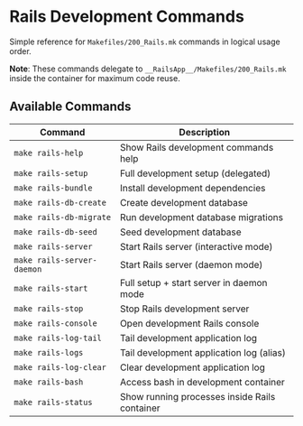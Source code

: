 # Rails Development Commands

Simple reference for `Makefiles/200_Rails.mk` commands in logical usage order.

**Note**: These commands delegate to `__RailsApp__/Makefiles/200_Rails.mk` inside the container for maximum code reuse.

## Available Commands

| Command                    | Description                                   |
| -------------------------- | --------------------------------------------- |
| `make rails-help`          | Show Rails development commands help          |
| `make rails-setup`         | Full development setup (delegated)            |
| `make rails-bundle`        | Install development dependencies              |
| `make rails-db-create`     | Create development database                   |
| `make rails-db-migrate`    | Run development database migrations           |
| `make rails-db-seed`       | Seed development database                     |
| `make rails-server`        | Start Rails server (interactive mode)         |
| `make rails-server-daemon` | Start Rails server (daemon mode)              |
| `make rails-start`         | Full setup + start server in daemon mode      |
| `make rails-stop`          | Stop Rails development server                 |
| `make rails-console`       | Open development Rails console                |
| `make rails-log-tail`      | Tail development application log              |
| `make rails-logs`          | Tail development application log (alias)      |
| `make rails-log-clear`     | Clear development application log             |
| `make rails-bash`          | Access bash in development container          |
| `make rails-status`        | Show running processes inside Rails container |
